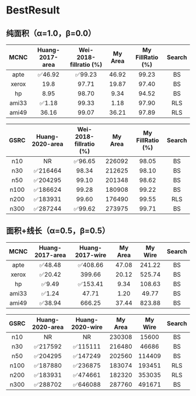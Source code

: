 # BestResult

## 纯面积（α=1.0，β=0.0）

| MCNC  |     Huang-2017-area     | Wei-2018-fillratio (%)  | My Area | My FillRatio (%) | Search |
| :---: | :---------------------: | :---------------------: | :-----: | :--------------: | :----: |
| apte  | :white_check_mark:46.92 | :white_check_mark:99.23 |  46.92  |      99.23       |   BS   |
| xerox |          19.8           |          97.71          |  19.87  |      97.40       |   BS   |
|  hp   |          8.95           |          98.70          |  9.34   |      94.52       |   BS   |
| ami33 | :white_check_mark:1.18  |          99.33          |  1.18   |      97.90       |  RLS   |
| ami49 |          36.16          |          99.07          |  36.21  |      97.89       |  RLS   |

| GSRC |     Huang-2020-area      | Wei-2018-fillratio (%)  | My Area | My FillRatio (%) | Search |
| :--: | :----------------------: | :---------------------: | :-----: | :--------------: | :----: |
| n10  |            NR            | :white_check_mark:96.65 | 226092  |      98.05       |   BS   |
| n30  | :white_check_mark:216464 |          98.34          | 212625  |      98.10       |   BS   |
| n50  | :white_check_mark:204295 |          99.10          | 201348  |      98.62       |   BS   |
| n100 | :white_check_mark:186624 |          99.28          | 180908  |      99.22       |   BS   |
| n200 | :white_check_mark:183931 |          99.60          | 176490  |      99.55       |  RLS   |
| n300 | :white_check_mark:287244 | :white_check_mark:99.62 | 273975  |      99.71       |   BS   |



## 面积+线长（α=0.5，β=0.5）

| MCNC  |     Huang-2017-area     |     Huang-2017-wire      | My Area | My Wire | Search |
| :---: | :---------------------: | :----------------------: | :-----: | :-----: | :----: |
| apte  | :white_check_mark:48.48 | :white_check_mark:408.66 |  47.08  | 241.22  |   BS   |
| xerox | :white_check_mark:20.42 |          399.66          |  20.12  | 525.74  |   BS   |
|  hp   | :white_check_mark:9.49  | :white_check_mark:153.41 |  9.34   | 108.63  |   BS   |
| ami33 | :white_check_mark:1.24  |          47.71           |  1.20   |  49.77  |   BS   |
| ami49 | :white_check_mark:38.94 |          666.25          |  37.44  | 823.88  |   BS   |

| GSRC |     Huang-2020-area      |     Huang-2020-wire      | My Area | My Wire | Search |
| :--: | :----------------------: | :----------------------: | :-----: | :-----: | :----: |
| n10  |            NR            |            NR            | 230308  |  15600  |   BS   |
| n30  | :white_check_mark:217592 | :white_check_mark:115111 | 216480  |  46686  |   BS   |
| n50  | :white_check_mark:204295 | :white_check_mark:147249 | 202560  | 114409  |   BS   |
| n100 | :white_check_mark:187880 | :white_check_mark:236875 | 183074  | 193451  |  RLS   |
| n200 | :white_check_mark:183931 | :white_check_mark:474661 | 182320  | 353035  |  RLS   |
| n300 | :white_check_mark:288702 | :white_check_mark:646088 | 287760  | 491671  |   BS   |

